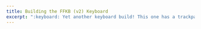 ```yaml
---
title: Building the FFKB (v2) Keyboard
excerpt: ":keyboard: Yet another keyboard build! This one has a trackpad!"
---
```


